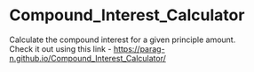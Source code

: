 # Compound_Interest_Calculator
Calculate the compound interest for a given principle amount. <br>
Check it out using this link - https://parag-n.github.io/Compound_Interest_Calculator/
